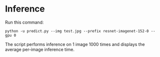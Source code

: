 # Inference

Run this command:
```
python -u predict.py --img test.jpg --prefix resnet-imagenet-152-0 --gpu 0
```

The script performs inference on 1 image 1000 times and displays the average per-image
inference time.
